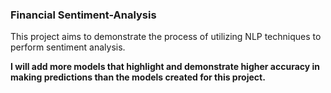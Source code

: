 ### Financial Sentiment-Analysis

This project aims to demonstrate the process of utilizing NLP techniques to perform sentiment analysis. 

**I will add more models that highlight and demonstrate higher accuracy in making predictions than the models created for this project.**

